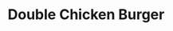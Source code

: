 ---
title: 'Double Chicken Burger'
catogory: 'burgers & wraps'
image: './chicken.png'
price: 5.99

---